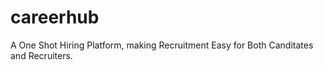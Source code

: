 # careerhub
A One Shot Hiring Platform, making Recruitment Easy for Both Canditates and Recruiters.
